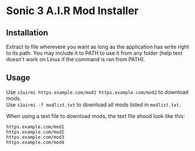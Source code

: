 # Sonic 3 A.I.R Mod Installer

## Installation

Extract to file wherevere you want as long as the application has write right to its path. You may include it to PATH to use it from any folder (help text doesn't work on Linux if the command is ran from PATH).

## Usage
Use `s3airmi https.example.com/mod1 https.example.com/mod2` to download mods.  
Use `s3airmi -f modlist.txt` to download all mods listed in `modlist.txt`.  
  
When using a text file to download mods, the text file shoud look like this:
```
https.example.com/mod1
https.example.com/mod2
https.example.com/mod3
https.example.com/mod4
```
